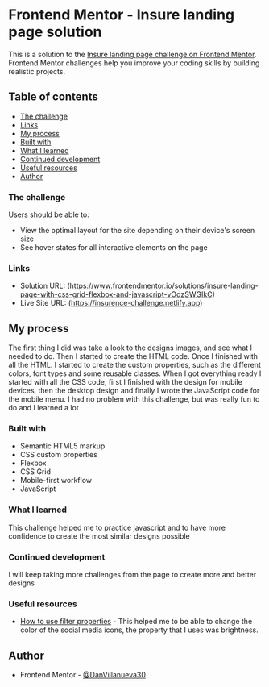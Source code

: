 # Frontend Mentor - Insure landing page solution

This is a solution to the [Insure landing page challenge on Frontend Mentor](https://www.frontendmentor.io/challenges/insure-landing-page-uTU68JV8). Frontend Mentor challenges help you improve your coding skills by building realistic projects. 

## Table of contents


  - [The challenge](#the-challenge)
  - [Links](#links)
  - [My process](#my-process)
  - [Built with](#built-with)
  - [What I learned](#what-i-learned)
  - [Continued development](#continued-development)
  - [Useful resources](#useful-resources)
  - [Author](#author)



### The challenge

Users should be able to:

- View the optimal layout for the site depending on their device's screen size
- See hover states for all interactive elements on the page


### Links

- Solution URL: (https://www.frontendmentor.io/solutions/insure-landing-page-with-css-grid-flexbox-and-javascript-vOdzSWGIkC)
- Live Site URL: (https://insurence-challenge.netlify.app)

## My process

The first thing I did was take a look to the designs images, and see what I needed to do. Then I started to create the HTML code. Once I finished with all the HTML. I started to create the custom properties, such as the different colors, font types and some reusable classes. When I got everything ready I started with all the CSS code, first I finished with the design for mobile devices, then the desktop design and finally I wrote the JavaScript code for the mobile menu.
I had no problem with this challenge, but was really fun to do and I learned a lot

### Built with

- Semantic HTML5 markup
- CSS custom properties
- Flexbox
- CSS Grid
- Mobile-first workflow
- JavaScript

### What I learned

This challenge helped me to practice javascript and to have more confidence to create the most similar designs possible


### Continued development
I will keep taking more challenges from the page to create more and better designs

### Useful resources

- [How to use filter properties](https://developer.mozilla.org/en-US/docs/Web/CSS/filter) - This helped me to be able to change the color of the social media icons, the property that I uses was brightness.



## Author

- Frontend Mentor - [@DanVillanueva30](https://www.frontendmentor.io/profile/DanVillanueva30)



